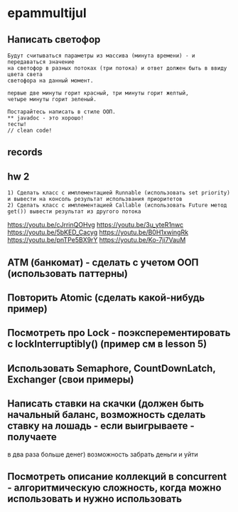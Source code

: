 # epammultijul

## Написать светофор
    Будут считываться параметры из массива (минута времени) - и передаваться значение 
    на светофор в разных потоках (три потока) и ответ должен быть в ввиду цвета света
    светофора на данный момент.
    
    первые две минуты горит красный, три минуты горит желтый,
    четыре минуты горит зеленый. 
    
    Постарайтесь написать в стиле ООП.
    ** javadoc - это хорошо!
    тесты!
    // clean code!
    
## records

## hw 2

    1) Сделать класс c имплементацией Runnable (использовать set priority) и вывести на консоль результат использвания приоритетов
    2) Сделать класс с имплементацией Callable (использовать Future метод get()) вывести результат из другого потока

https://youtu.be/cJrrinQOHvg
https://youtu.be/3u_yteR1nwc
https://youtu.be/5bKED_Cacyg
https://youtu.be/B0H1xwingRk
https://youtu.be/pnTPe5BX9rY
https://youtu.be/Ko-7ji7VauM

## ATM (банкомат) - сделать с учетом ООП (использовать паттерны)

## Повторить Atomic (сделать какой-нибудь пример)

## Посмотреть про Lock - поэксперементировать с lockInterruptibly() (пример см в lesson 5)

## Использовать Semaphore, CountDownLatch, Exchanger (свои примеры)

## Написать ставки на скачки (должен быть начальный баланс, возможность сделать ставку на лошадь - если выигрываете - получаете 
в два раза больше денег) возможность забрать деньги и уйти

## Посмотреть описание коллекций в concurrent - алгоритмическую сложность, когда можно использовать и нужно использовать
